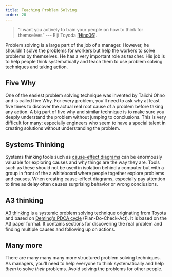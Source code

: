 ```yaml
---
title: Teaching Problem Solving
order: 20
---
```


> “I want you actively to train your people on how to think for themselves” --- Eiji Toyoda [[Hino06]](http://www.amazon.com/Inside-Mind-Toyota-Management-Principles/dp/1563273004).

Problem solving is a large part of the job of a manager. However, he shouldn't solve the problems for workers but help the workers to solve problems by themselves. He has a very important role as teacher. His job is to help people think systematically and teach them to use problem solving techniques and taking action.

## Five Why

One of the easiest problem solving technique was invented by Taiichi Ohno and is called five Why. For every problem, you'll need to ask why at least five times to discover the actual real root cause of a problem before taking any action. A big part of five why and similar technique is to make sure you deeply understand the problem without jumping to conclusions. This is very difficult for many; especially engineers who seem to have a special talent in creating solutions without understanding the problem.

## Systems Thinking

Systems thinking tools such as [cause-effect diagrams](../principles/systems-thinking.html) can be enormously valuable for exploring causes and why things are the way they are. Tools such as these should not be used in isolation behind a computer but with a group in front of the a whiteboard where people together explore problems and causes. When creating cause-effect diagrams, especially pay attention to time as delay often causes surprising behavior or wrong conclusions.

## A3 thinking

[A3 thinking](http://a3thinking.com/whatis.html) is a systemic problem solving technique originating from Toyota and based on [Deming's PDCA cycle](http://www.amazon.com/Out-Crisis-W-Edwards-Deming/dp/0262541157) (Plan-Do-Check-Act). It is based on the A3 paper format. It contains sections for discovering the real problem and finding multiple causes and following up on actions.

## Many more

There are many many many more structured problem solving techniques. As managers, you'll need to help everyone to think systematically and help *them* to solve *their* problems. Avoid solving the problems for other people.